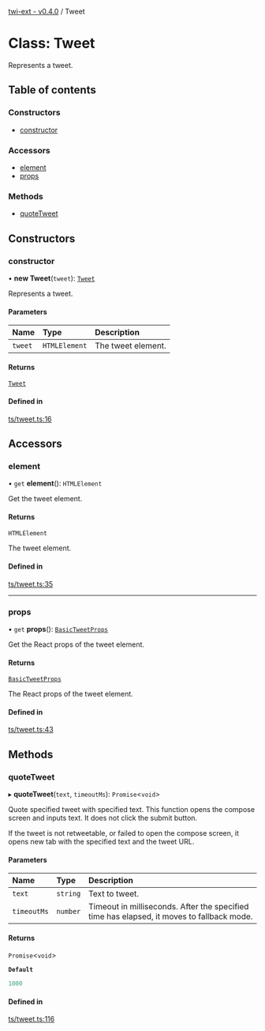 [twi-ext - v0.4.0](../README.md) / Tweet

# Class: Tweet

Represents a tweet.

## Table of contents

### Constructors

- [constructor](Tweet.md#constructor)

### Accessors

- [element](Tweet.md#element)
- [props](Tweet.md#props)

### Methods

- [quoteTweet](Tweet.md#quotetweet)

## Constructors

### constructor

• **new Tweet**(`tweet`): [`Tweet`](Tweet.md)

Represents a tweet.

#### Parameters

| Name | Type | Description |
| :------ | :------ | :------ |
| `tweet` | `HTMLElement` | The tweet element. |

#### Returns

[`Tweet`](Tweet.md)

#### Defined in

[ts/tweet.ts:16](https://github.com/Robot-Inventor/twi-ext/blob/3bdf206025c086005e660b1ddf038c46ef6882e0/src/ts/tweet.ts#L16)

## Accessors

### element

• `get` **element**(): `HTMLElement`

Get the tweet element.

#### Returns

`HTMLElement`

The tweet element.

#### Defined in

[ts/tweet.ts:35](https://github.com/Robot-Inventor/twi-ext/blob/3bdf206025c086005e660b1ddf038c46ef6882e0/src/ts/tweet.ts#L35)

___

### props

• `get` **props**(): [`BasicTweetProps`](../interfaces/BasicTweetProps.md)

Get the React props of the tweet element.

#### Returns

[`BasicTweetProps`](../interfaces/BasicTweetProps.md)

The React props of the tweet element.

#### Defined in

[ts/tweet.ts:43](https://github.com/Robot-Inventor/twi-ext/blob/3bdf206025c086005e660b1ddf038c46ef6882e0/src/ts/tweet.ts#L43)

## Methods

### quoteTweet

▸ **quoteTweet**(`text`, `timeoutMs`): `Promise`\<`void`\>

Quote specified tweet with specified text.
This function opens the compose screen and inputs text.
It does not click the submit button.

If the tweet is not retweetable, or failed to open the compose screen,
it opens new tab with the specified text and the tweet URL.

#### Parameters

| Name | Type | Description |
| :------ | :------ | :------ |
| `text` | `string` | Text to tweet. |
| `timeoutMs` | `number` | Timeout in milliseconds. After the specified time has elapsed, it moves to fallback mode. |

#### Returns

`Promise`\<`void`\>

**`Default`**

```ts
1000
```

#### Defined in

[ts/tweet.ts:116](https://github.com/Robot-Inventor/twi-ext/blob/3bdf206025c086005e660b1ddf038c46ef6882e0/src/ts/tweet.ts#L116)
